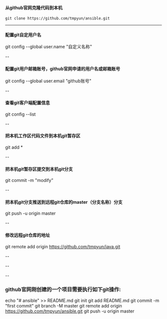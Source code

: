 
#### 从github官网克隆代码到本机
`git clone https://github.com/tmpyun/ansible.git`

****

#### 配置git自定用户名
git config --global user.name "自定义名称"

--

#### 配置git用户邮箱账号，github官网申请的用户名或邮箱账号
git config --global user.email "github账号"

--

#### 查看git客户端配置信息
git config --list

--

#### 把本机工作区代码文件到本机git暂存区
git add * 

--

#### 把本机git暂存区提交到本机git分支
git commit -m "modify"

--


#### 把本机git分支推送到远程git仓库的master（分支名称）分支
git push -u origin master

--

#### 修改远程git仓库的地址
git remote add origin https://github.com/tmpyun/java.git

--

--

--

### github官网刚创建的一个项目需要执行如下git操作:
echo "# ansible" >> README.md
git init
git add README.md
git commit -m "first commit"
git branch -M master
git remote add origin https://github.com/tmpyun/ansible.git
git push -u origin master

